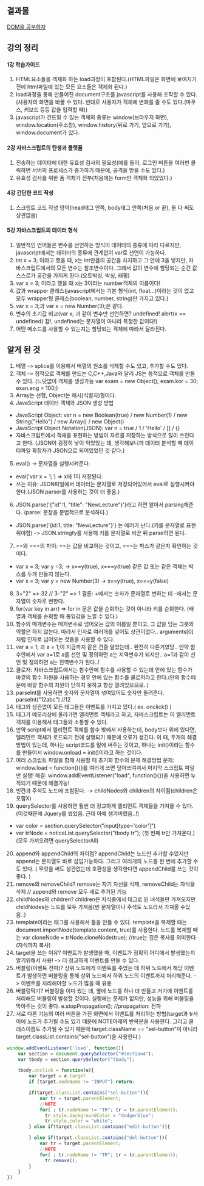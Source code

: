 ## 결과물   
[DOM을 공부하자](https://dinomoon.github.io/NewLecture_JS/DOM%EC%9D%84%20%EA%B3%B5%EB%B6%80%ED%95%98%EC%9E%90/index.html)

## 강의 정리
#### 1강 학습가이드
1. HTML요소들을 객체화 하는 load과정이 포함된다.(HTML파일은 화면에 보여지기 전에 html파일에 있는 모든 요소들은 객체화 된다.)
2. load과정을 통해 만들어진 document구조를 javascript를 사용해 조작할 수 있다.(사용자의 화면을 바꿀 수 있다. 반대로 사용자가 객체에 변화를 줄 수도 있다.(마우스, 키보드 등등 값을 입력할 때))
3. javascript가 건드릴 수 있는 객체의 종류는 window(브라우저 화면), window.location(주소창), window.history(뒤로 가기, 앞으로 가기), window.document가 있다.
#### 2강 자바스크립트의 탄생과 플랫폼
1. 전송하는 데이터에 대한 유효성 검사의 필요성(예를 들어, 로그인 버튼을 여러번 클릭하면 서버의 프로세스가 증가하기 때문에, 공격을 받을 수도 있다.)
2. 유효성 검사를 위한 폼 객체가 전부(처음에는 form만 객체화 되었었다.)
#### 4강 간단한 코드 작성
1. 스크립트 코드 작성 영역(head태그 안쪽, body태그 안쪽(처음 or 끝), 둘 다 써도 상관없음)
#### 5강 자바스크립트의 데이터 형식
1. 일반적인 언어들은 변수를 선언하는 방식이 데이터의 종류에 따라 다르지만, javascript에서는 데이터의 종류에 관계없이 var로 선언이 가능하다.
2. int x = 3; 이라고 했을 때, x는 int만큼의 공간을 차지하고 그 안에 3을 넣지만, 자바스크립트에서의 모든 변수는 참조변수이다. 그래서 값이 변수에 할당되는 순간 값 스스로가 공간을 가지게 된다.(오토박싱, 박싱, 래핑)
3. var x = 3; 이라고 했을 떄 x는 3이라는 number객체의 이름이다!
4. 값과 wrapper 클래스(javascript에서는 기본 형식(int, float...)이라는 것이 없고 모두 wrapper형 클래스(boolean, number, string)만 가지고 있다.)
5. var x = 3;과 var x = new Number(3);은 같다.
6. 변수의 초기값 비교(var x; 과 같이 변수만 선언하면? undefined! alert(x == undefined) 참!, undefined는 문자열이 아니라 특정한 값이다!)
7. 어떤 메소드를 사용할 수 있는지는 할당되는 객체에 따라서 달라진다.

## 알게 된 것
1. 배열 -> splice를 이용해서 배열의 원소를 삭제할 수도 있고, 추가할 수도 있다.
2. 객체 -> 정적으로 객체를 만드는 C,C++,Java와 달리 JS는 동적으로 객체를 만들 수 있다. (느닷없이 객체를 생성가능 var exam = new Object(); exam.kor = 30; exan.eng = 100;)
3. Array는 선형, Object는 해시(식별자)형이다.
4. JavaScript 데이터 객체와 JSON 생성 방법
  - JavaScript Object: var n = new Boolean(true) / new Number(1) / new String("Hello") / new Array() / new Object()
  - JavaScript Object Notation(JSON): var n = true / 1 / 'Hello' / [] / {}
  - 자바스크립트에서 객체를 표현하는 방법이 자료를 저장하는 방식으로 많이 쓰인다고 한다. (JSON이 굉장히 낯이 익었었는 데, 생각해보니까 데이터 분석할 때 데이터파일 확장자가 JSON으로 되어있었던 것 같다.)
5. eval() -> 문자열을 실행시켜준다.
  - eval('var x = 1;') => x에 1이 저장된다.
  - 쓰는 이유: JSON파일에서 데이터는 문자열로 저장되어있어서 eval로 실행시켜야한다.(JSON parser를 사용하는 것이 더 좋음.)
6. JSON.parse('{"id":1, "title": "NewLecture"}')라고 하면 알아서 parsing해준다. (parse: 문장을 문법적으로 분석하다.)
  - JSON.parse('{id:1, title: "NewLecture"}') 는 에러가 난다.(키를 문자열로 표현줘야함)
  -> JSON.stringfy를 사용해 키를 문자열로 바꾼 뒤 parse하면 된다.
7. ==와 ===의 차이: ==는 값을 비교하는 것이고, ===는 박스가 같은지 확인하는 것이다.
  - var x = 3; var y =3; -> x==y(true), x===y(true) 같은 값 또는 같은 객체는 박스를 두개 만들지 않는다.
  - var x = 3; var y = new Number(3) -> x==y(true), x===y(false)
8. 3+"2" => 32  // 3-"2" => 1  결론: +에서는 숫자가 문자열로 변하는 데 -에서는 문자열이 숫자로 변한다.
9. for(var key in arr) => for in 문은 값을 순회하는 것이 아니라 키를 순회한다. (배열과 객체를 순회할 때 통일감을 느낄 수 있다.)
10. 함수의 매개변수는 매개변수로 넘어오는 값의 이름일 뿐이고, 그 값을 담는 그릇의 역할은 하지 않는다. 따라서 인자로 여러개를 넣어도 상관이없다.. arguments[0] 처럼 인자로 넘어오는 것들을 사용할 수 있다.
11. var a = 1; 과 a = 1;이 지금까지 같은 건줄 알았는데.. 완전히 다른거였당.. 만약 함수안에서 var a=1로 a를 선언 및 정의하면 a는 지역변수가 되지만.. a=1과 같이 선언 및 정의하면 a는 전역변수가 된다..!
12. 클로저: 자바스크립트에서는 함수안에 함수를 사용할 수 있는데 안에 있는 함수가 바깥의 함수 자원을 사용하는 경우 안에 있는 함수를 클로저라고 한다.(안의 함수때문에 바깥 함수의 자원이 닫히지 못하고 항상 열려있으므로..)
13. parseInt를 사용하면 숫자와 문자열이 섞여있어도 숫자만 돌려준다. parseInt("12abc") //12
14. 태그와 상관없이 모든 태그들은 이벤트를 가지고 있다.( ex. onclick() )
15. 태그가 메모리상에 올라가면 엘리먼트 객체라고 하고, 자바스크립트는 이 엘리먼트 객체를 이용해서 태그들와 소통할 수 있다.
16. 만약 script에서 엘리먼트 객체를 함수 밖에서 사용하는데, body보다 위에 있다면, 엘리먼트 객체가 로드되기 전에 실행되기 때문에 오류가 생긴다. 이 때, 두개의 해결방법이 있는데, 하나는 script코드를 밑에 써주는 것이고, 하나는 init()이라는 함수를 만들어서 window.onload = init()이라고 하는 것이다.
17. 여러 스크립트 파일을 함께 사용할 때 초기화 함수의 문제 해결방법 문제: window.load = function(){}를 여러개 쓰면 덮어쓰여져서 마지막 스크립트 파일만 실행! 해결: window.addEventListener("load", function(){})을 사용하면 누적되기 때문에 해결가능!
18. 빈칸과 주석도 노드에 포함된다. -> childNodes와 children의 차이점(children은 포함X)
19. querySelector를 사용하면 훨씬 더 정교하게 엘리먼트 객체들을 가져올 수 있다.(이것때문에 Jquery를 썼었음. 근데 아예 생겨버렸음..!)
  - var color = section.querySelector("input[type='color']")
  - var trNode = noticeList.querySelector("tbody tr"); (첫 번째 tr만 가져온다.)(모두 가져오려면 querySelectorAll)
20. append와 appendChild의 차이점? appendChild는 노드만 추가할 수있지만 append는 문자열도 바로 삽입가능하다. 그리고 여러개의 노드를 한 번에 추가할 수도 있다. ( 무엇을 써도 상관없는데 호환성을 생각한다면 appendChild를 쓰는 것이 좋다. )
21. remove와 removeChild? remove는 자기 자신을 삭제, removeChild는 자식을 삭제 // append와 remove 모두 새로 추가된 기능
22. childNodes와 children? children은 자식중에서 태그로 된 녀석들만 가져오지만 childNodes는 노드를 모두 가져옴(빈 문자열이나 주석도 노드라서 가져올 수있음..)
23. template이라는 태그를 사용해서 틀을 만들 수 있다. template을 복제할 때는 document.importNode(template.content, true)를 사용한다. 노드를 복제할 때는 var cloneNode = trNode.cloneNode(true); //true는 깊은 복사를 의미한다(자식까지 복사)
24. target을 쓰는 이유? 이벤트가 발생했을 때, 이벤트가 정확히 어디에서 발생했는지 알기위해서 사용! -> 더 정교하게 이벤트를 만들 수 있다.
25. 버블링(이벤트 전파)? 상위 노드에게 이벤트를 주었는 데 하위 노드에서 해당 이벤트가 발생하면 버블링을 통해 상위 노드에서 하위 노드의 이벤트까지 처리해준다. -> 이벤트를 처리해야할 노드가 많을 때 유용
26. 버블링막기? 버블링을 이미 썼는 데, 옆에 노드를 하나 더 만들고 거기에 이벤트를 처리해도 버블링이 발생할 것이다. 실행에는 문제가 없지만, 성능을 위해 버블링을 막아주는 것이 좋다. e.stopPropagation(); //propagation: 전파
27. 서로 다른 기능의 여러 버튼을 가진 화면에서 이벤트를 처리하는 방법(target과 tr사이에 노드가 추가될 수도 있기 때문에 NOTE아래의 반복문을 사용한다. 그리고 클래스이름도 추가될 수 있기 때문에 target.className == "sel-button"이 아니라 target.classList.contains("sel-button")을 사용한다.)
```javascript 
window.addEventListener('load', function(){
    var section = document.querySelector("#section4");
    var tbody = section.querySelector("tbody");

    tbody.onclick = function(e){
        var target = e.target
        if (target.nodeName != "INPUT") return;

        if(target.classList.contains("sel-button")){
            var tr = target.parentElement;
            //NOTE
            for( ; tr.nodeName != "TR"; tr = tr.parentElement);
              tr.style.backgroundColor = "dodgerblue";
              tr.style.color = "white";
        } else if(target.classList.contains("edit-button")){

        } else if(target.classList.contains("del-button")){
            var tr = target.parentElement;
            //NOTE
            for( ; tr.nodeName != "TR"; tr = tr.parentElement);
              tr.remove();
        }
    }
})
```

